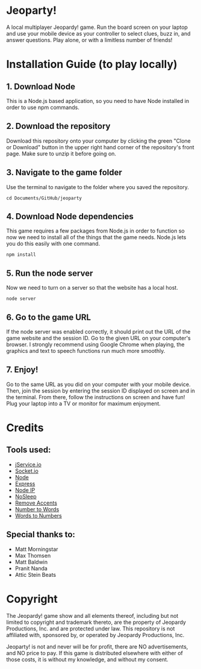 # Jeoparty!
A local multiplayer Jeopardy! game. Run the board screen on your laptop and use your mobile device as your controller to select clues, buzz in, and answer questions. Play alone, or with a limitless number of friends!

# Installation Guide (to play locally)

## 1. Download Node
This is a Node.js based application, so you need to have Node installed in order to use npm commands.

## 2. Download the repository
Download this repository onto your computer by clicking the green
"Clone or Download" button in the upper right hand corner of the repository's front page.
Make sure to unzip it before going on.

## 3. Navigate to the game folder
Use the terminal to navigate to the folder where you saved the repository.

```
cd Documents/GitHub/jeoparty
```

## 4. Download Node dependencies
This game requires a few packages from Node.js in order to function so now we
need to install all of the things that the game needs. Node.js lets you do this easily with one command.

```
npm install
```

## 5. Run the node server
Now we need to turn on a server so that the website has a local host.

```
node server
```

## 6. Go to the game URL
If the node server was enabled correctly, it should print out the URL of the
game website and the session ID. Go to the given URL on your computer's browser. I strongly recommend using Google
Chrome when playing, the graphics and text to speech functions run much more
smoothly.

## 7. Enjoy!
Go to the same URL as you did on your computer with your mobile device. Then, join the session by entering the session ID displayed on screen and in the terminal. From there, follow the instructions on screen and have fun! Plug your laptop into a TV or monitor for maximum enjoyment.

# Credits
## Tools used:
* [jService.io](http://jservice.io)
* [Socket.io](https://socket.io)
* [Node](https://nodejs.org/en/)
* [Express](https://expressjs.com)
* [Node IP](https://github.com/indutny/node-ip)
* [NoSleep](https://github.com/richtr/NoSleep.js?files=1)
* [Remove Accents](https://github.com/tyxla/remove-accents)
* [Number to Words](https://github.com/marlun78/number-to-words)
* [Words to Numbers](https://github.com/finnfiddle/words-to-numbers)

## Special thanks to:
* Matt Morningstar
* Max Thomsen
* Matt Baldwin
* Pranit Nanda
* Attic Stein Beats

# Copyright
The Jeopardy! game show and all elements thereof, including but not limited to copyright and trademark thereto, are the property of Jeopardy Productions, Inc. and are protected under law. This repository is not affiliated with, sponsored by, or operated by Jeopardy Productions, Inc.

Jeoparty! is not and never will be for profit, there are NO advertisements, and NO price to pay. If this game is distributed elsewhere with either of those costs, it is without my knowledge, and without my consent.
